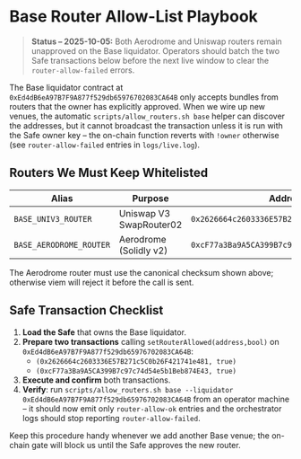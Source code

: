# Base Router Allow-List Playbook

> **Status – 2025-10-05:** Both Aerodrome and Uniswap routers remain unapproved on the Base liquidator. Operators should batch the two Safe transactions below before the next live window to clear the `router-allow-failed` errors.

The Base liquidator contract at `0xEd4dB6eA97B7F9A877f529db65976702083CA64B` only accepts bundles from
routers that the owner has explicitly approved.  When we wire up new venues, the automatic
`scripts/allow_routers.sh base` helper can discover the addresses, but it cannot broadcast the
transaction unless it is run with the Safe owner key – the on-chain function reverts with `!owner`
otherwise (see `router-allow-failed` entries in `logs/live.log`).

## Routers We Must Keep Whitelisted

| Alias        | Purpose            | Address                                      |
|--------------|--------------------|----------------------------------------------|
| `BASE_UNIV3_ROUTER` | Uniswap V3 SwapRouter02 | `0x2626664c2603336E57B271c5C0b26F421741e481` |
| `BASE_AERODROME_ROUTER` | Aerodrome (Solidly v2) | `0xcF77a3Ba9A5CA399B7c97c74d54e5b1Beb874E43` |

The Aerodrome router must use the canonical checksum shown above; otherwise viem will reject it
before the call is sent.

## Safe Transaction Checklist

1. **Load the Safe** that owns the Base liquidator.
2. **Prepare two transactions** calling `setRouterAllowed(address,bool)` on
   `0xEd4dB6eA97B7F9A877f529db65976702083CA64B`:
   - `(0x2626664c2603336E57B271c5C0b26F421741e481, true)`
   - `(0xcF77a3Ba9A5CA399B7c97c74d54e5b1Beb874E43, true)`
3. **Execute and confirm** both transactions.
4. **Verify**: run `scripts/allow_routers.sh base --liquidator 0xEd4dB6eA97B7F9A877f529db65976702083CA64B`
   from an operator machine – it should now emit only `router-allow-ok` entries and the orchestrator
   logs should stop reporting `router-allow-failed`.

Keep this procedure handy whenever we add another Base venue; the on-chain gate will block us until
the Safe approves the new router.
